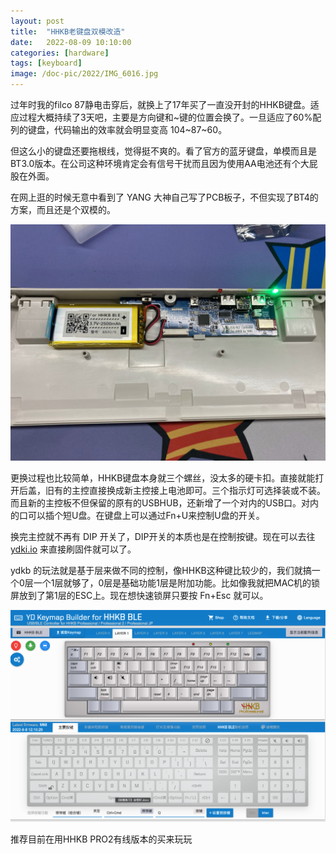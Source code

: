 ```yaml
---
layout: post
title:  "HHKB老键盘双模改造"
date:   2022-08-09 10:10:00
categories: [hardware]
tags: [keyboard]
image: /doc-pic/2022/IMG_6016.jpg
---
```


过年时我的filco 87静电击穿后，就换上了17年买了一直没开封的HHKB键盘。适应过程大概持续了3天吧，主要是方向键和~键的位置会换了。一旦适应了60%配列的键盘，代码输出的效率就会明显变高 104~87~60。

但这么小的键盘还要拖根线，觉得挺不爽的。看了官方的蓝牙键盘，单模而且是BT3.0版本。在公司这种环境肯定会有信号干扰而且因为使用AA电池还有个大屁股在外面。

在网上逛的时候无意中看到了 YANG 大神自己写了PCB板子，不但实现了BT4的方案，而且还是个双模的。


![](/doc-pic/2022/IMG_6015.jpg)


更换过程也比较简单，HHKB键盘本身就三个螺丝，没太多的硬卡扣。直接就能打开后盖，旧有的主控直接换成新主控接上电池即可。三个指示灯可选择装或不装。而且新的主控板不但保留的原有的USBHUB，还新增了一个对内的USB口。对内的口可以插个短U盘。在键盘上可以通过Fn+U来控制U盘的开关。


换完主控就不再有 DIP 开关了，DIP开关的本质也是在控制按键。现在可以去往 [ydki.io](https://ydkb.io/) 来直接刷固件就可以了。


ydkb 的玩法就是基于层来做不同的控制，像HHKB这种键比较少的，我们就搞一个0层一个1层就够了，0层是基础功能1层是附加功能。比如像我就把MAC机的锁屏放到了第1层的ESC上。现在想快速锁屏只要按 Fn+Esc 就可以。


![](/doc-pic/2022/ydkb.png)

推荐目前在用HHKB PRO2有线版本的买来玩玩